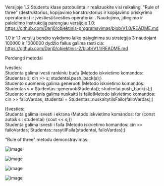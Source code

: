 Versijoje 1.2 Studentu klase patobulinta ir realizuokite visi reikalingi "Rule of three" (destruktorius, kopijavimo konstruktorius ir kopijavimo priskyrimo operatorius) ir įvesties/išvesties operatoriai .   Naudojimo, įdiegimo ir paleidimo instrukciją parengiau versijoje 1.0: https://github.com/Darj0/objektinis-programavimas/blob/V1.0/README.md

1.0 ir 1.1 versijų bendro vykdymo laiko palyginima su strategija 3 naudojant 100000 ir 1000000 dydžio failus galima rasti cia: https://github.com/Darj0/objektinis-2/blob/V1.1/README.md

Perdengti metodai

Ivesties:  
Studenta galima ivesti rankiniu budu (Metodo iskvietimo komandos: Studentas s; cin >> s; studentai.push_back(s);)  
Studento duomenis galima generuoti (Metodo iskvietimo komandos: Studentas s = Studentas::generuotiStudenta(); studentai.push_back(s);)   
Studento duomenis galima nuskaitti is failo(Metodo iskvietimo komandos: cin >> failoVardas;  studentai = Studentas::nuskaitytiIsFailo(failoVardas);)

Išvesties:  
Studenta galima isvesti i ekrana (Metodo iskvietimo komandos: for (const auto& s : studentai) {cout << s;})  
Studenta galima isvesti i faila (Metodo iskvietimo komandos: cin >> failoVardas; Studentas::rasytiIFaila(studentai, failoVardas);)


"Rule of three" metodu demonstravimas:  

![image](https://github.com/user-attachments/assets/45c164d8-643d-4f48-a8c3-9a413c3e3a40)

![image](https://github.com/user-attachments/assets/e27784ac-3f0c-4e40-ba73-beeb6df928df)

![image](https://github.com/user-attachments/assets/0115155a-ade0-4fe1-b7a9-f3375443789b)

![image](https://github.com/user-attachments/assets/583228b4-d40e-4f98-b7b1-3b7df58cdf18)







